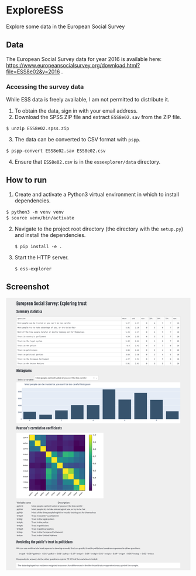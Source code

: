 # ExploreESS
Explore some data in the European Social Survey

## Data
The European Social Survey data for year 2016 is available here: https://www.europeansocialsurvey.org/download.html?file=ESS8e02&y=2016 .

### Accessing the survey data

While ESS data is freely available, I am not permitted to distribute it.

1. To obtain the data, sign in with your email address.
2. Download the SPSS ZIP file and extract `ESS8e02.sav` from the ZIP file.

  ```
  $ unzip ESS8e02.spss.zip
  ```

3. The data can be converted to CSV format with `pspp`.

  ```
  $ pspp-convert ESS8e02.sav ESS8e02.csv
  ```

4. Ensure that `ESS8e02.csv` is in the `essexplorer/data` directory.

## How to run

1. Create and activate a Python3 virtual environment in which to install
   dependencies.

  ```
  $ python3 -m venv venv
  $ source venv/bin/activate
  ```

2. Navigate to the project root directory (the directory with the `setup.py`)
   and install the dependencies.

   ```
   $ pip install -e .
   ```

3. Start the HTTP server.

   ```
   $ ess-explorer
   ```

## Screenshot

![ExploreEss screenshot](https://raw.githubusercontent.com/wtkm11/ExploreEss/master/screenshot.png)
